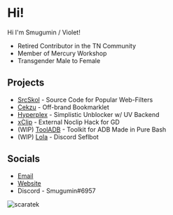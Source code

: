 # Hi!
Hi I'm Smugumin / Violet!
- Retired Contributor in the TN Community
- Member of Mercury Workshop
- Transgender Male to Female

## Projects
- [SrcSkol](https://github.com/src-skol) - Source Code for Popular Web-Filters
- [Cekzu](https://github.com/scaratek/cekzu) - Off-brand Bookmarklet
- [Hyperplex](https://github.com/scaratek/hyperplex) - Simplistic Unblocker w/ UV Backend
- [xClip](https://github.com/scaratek/xclip) - External Noclip Hack for GD
- (WIP) [ToolADB](https://github.com/scaratek/tooladb) - Toolkit for ADB Made in Pure Bash
- (WIP) [Lola](https://github.com/scaratek/lola) - Discord Seflbot

## Socials
- [Email](mailto:scaratek@outlook.com)
- [Website](https://scarat3k.me)
- Discord - Smugumin#6957

<img src="https://komarev.com/ghpvc/?username=scaratek&label= Clicked on My Profile :D &color=FF90FF&style=flat" alt="scaratek" />
